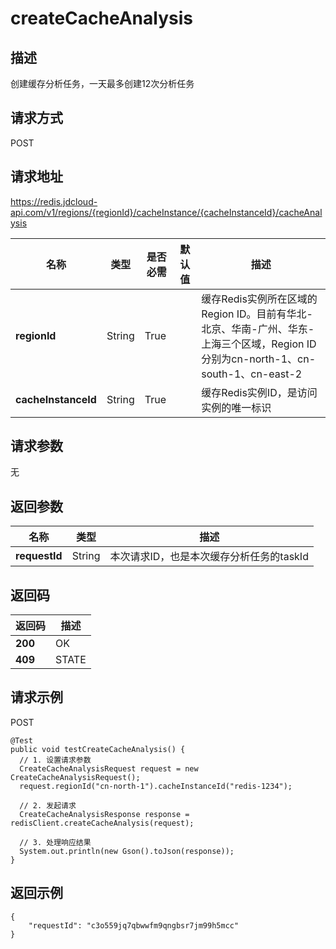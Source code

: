 # createCacheAnalysis


## 描述
创建缓存分析任务，一天最多创建12次分析任务

## 请求方式
POST

## 请求地址
https://redis.jdcloud-api.com/v1/regions/{regionId}/cacheInstance/{cacheInstanceId}/cacheAnalysis

|名称|类型|是否必需|默认值|描述|
|---|---|---|---|---|
|**regionId**|String|True| |缓存Redis实例所在区域的Region ID。目前有华北-北京、华南-广州、华东-上海三个区域，Region ID分别为cn-north-1、cn-south-1、cn-east-2|
|**cacheInstanceId**|String|True| |缓存Redis实例ID，是访问实例的唯一标识|

## 请求参数
无


## 返回参数
|名称|类型|描述|
|---|---|---|
|**requestId**|String|本次请求ID，也是本次缓存分析任务的taskId|


## 返回码
|返回码|描述|
|---|---|
|**200**|OK|
|**409**|STATE|

## 请求示例
POST
```
@Test
public void testCreateCacheAnalysis() {
  // 1. 设置请求参数
  CreateCacheAnalysisRequest request = new CreateCacheAnalysisRequest();
  request.regionId("cn-north-1").cacheInstanceId("redis-1234");

  // 2. 发起请求
  CreateCacheAnalysisResponse response = redisClient.createCacheAnalysis(request);

  // 3. 处理响应结果
  System.out.println(new Gson().toJson(response));
}

```

## 返回示例
```
{
    "requestId": "c3o559jq7qbwwfm9qngbsr7jm99h5mcc"
}
```
